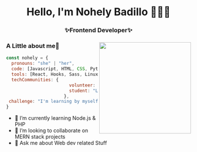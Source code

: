 

<h1 align="center"> Hello, I'm Nohely Badillo 👩🏽‍💻

<h3 align="center"> ✨Frontend Developer✨



### <img align= "right" width= "250" src= "https://64.media.tumblr.com/74c84e00a162d8370a24220dd2b2d08a/0e125ea7fdb8674a-62/s400x600/82c273f590e8d3bc593be2142c2dd7792216823e.gifv"/> A Little about me🌙

```javascript
const nohely = {
  pronouns: "she" | "her", 
  code: [Javascript, HTML, CSS, Python],
  tools: [React, Hooks, Sass, Linux, Styled-Components, Jest, Figma, Trello, npm, Shell],
  techCommunities: {
                        volunteer: "Women Who Code",
      					student: "Laboratoria"
                      },
 challenge: "I'm learning by myself backend development"
}
```



- 🌱 I’m currently learning Node.js & PHP
- 👯 I’m looking to collaborate on MERN stack projects
- 💬 Ask me about Web dev related Stuff


